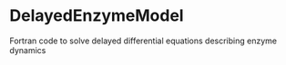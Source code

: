 DelayedEnzymeModel
==================

Fortran code to solve delayed differential equations describing enzyme dynamics
